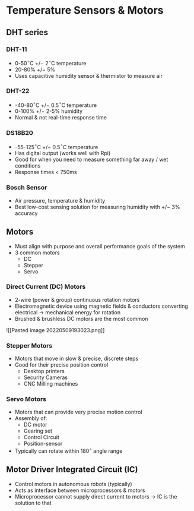 # Temperature Sensors & Motors
## DHT series
### DHT-11
- 0-50$^{\circ}$C $+/-$ 2$^{\circ}$C temperature
- 20-80% $+/-$ 5%
- Uses capacitive humidity sensor & thermistor to measure air
### DHT-22
- -40-80$^{\circ}$C $+/-$ 0.5$^{\circ}$C temperature
- 0-100% $+/-$ 2-5% humidity
- Normal & not real-time response time

### DS18B20
- -55-125$^{\circ}$C $+/-$ 0.5$^{\circ}$C temperature
- Has digital output (works well with Rpi)
- Good for when you need to measure something far away / wet conditions
- Response times < 750ms

### Bosch Sensor
- Air pressure, temperature & humidity
- Best low-cost sensing solution for measuring humidity with $+/-$ 3% accuracy

## Motors
- Must align with purpose and overall performance goals of the system
- 3 common motors
	- DC
	- Stepper
	- Servo

### Direct Current (DC) Motors
- 2-wire (power & group) continuous rotation motors
- Electromagnetic device using magnetic fields & conductors converting electrical -> mechanical energy for rotation
- Brushed & brushless DC motors are the most common

![[Pasted image 20220509193023.png]]

### Stepper Motors
- Motors that move in slow & precise, discrete steps
- Good for their precise position control
	- Desktop printers
	- Security Cameras
	- CNC Milling machines

### Servo Motors
- Motors that can provide very precise motion control
- Assembly of:
	- DC motor
	- Gearing set
	- Control Circuit
	- Position-sensor
- Typically can rotate within 180$^{\circ}$ angle range

## Motor Driver Integrated Circuit (IC)
- Control motors in autonomous robots (typically)
- Acts as interface between microprocessors & motors
- Microprocessor cannot supply direct current to motors -> IC is the solution to that